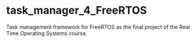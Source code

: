 # task_manager_4_FreeRTOS
Task management framework for FreeRTOS as the final project of the Real Time Operating Systems course.
